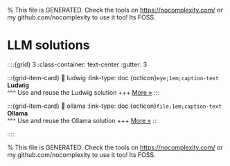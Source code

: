 
% This file is GENERATED. Check the tools on https://nocomplexity.com/ or my github.com/nocomplexity to use it too! Its FOSS. 

# LLM solutions 
::::{grid} 3
:class-container: text-center
:gutter: 3 

:::{grid-item-card}
:link: ludwig
:link-type: doc
{octicon}`eye;1em;caption-text` **Ludwig**        
^^^
Use and reuse the Ludwig solution
+++
[More »](ludwig)
:::

:::{grid-item-card}
:link: ollama
:link-type: doc
{octicon}`file;1em;caption-text` **Ollama**        
^^^
Use and reuse the Ollama solution
+++
[More »](ollama)
:::

::::


% This file is GENERATED. Check the tools on https://nocomplexity.com/ or my github.com/nocomplexity to use it too! Its FOSS. 

